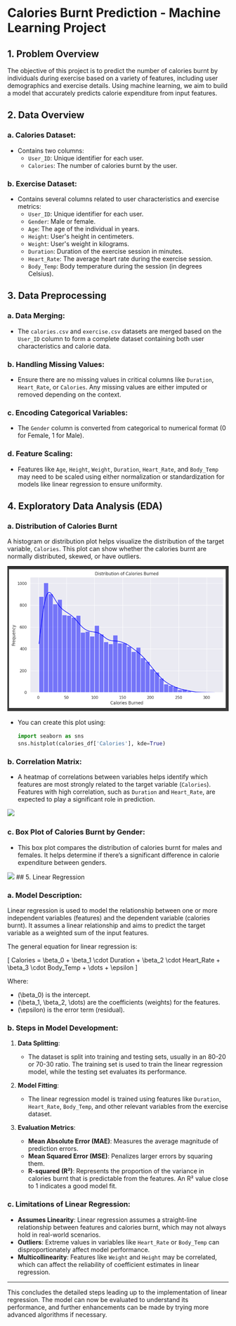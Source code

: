 # Calories Burnt Prediction - Machine Learning Project

## 1. Problem Overview
The objective of this project is to predict the number of calories burnt by individuals during exercise based on a variety of features, including user demographics and exercise details. Using machine learning, we aim to build a model that accurately predicts calorie expenditure from input features.

## 2. Data Overview

### a. **Calories Dataset**:
- Contains two columns:
  - `User_ID`: Unique identifier for each user.
  - `Calories`: The number of calories burnt by the user.

### b. **Exercise Dataset**:
- Contains several columns related to user characteristics and exercise metrics:
  - `User_ID`: Unique identifier for each user.
  - `Gender`: Male or female.
  - `Age`: The age of the individual in years.
  - `Height`: User's height in centimeters.
  - `Weight`: User's weight in kilograms.
  - `Duration`: Duration of the exercise session in minutes.
  - `Heart_Rate`: The average heart rate during the exercise session.
  - `Body_Temp`: Body temperature during the session (in degrees Celsius).

## 3. Data Preprocessing

### a. **Data Merging**:
- The `calories.csv` and `exercise.csv` datasets are merged based on the `User_ID` column to form a complete dataset containing both user characteristics and calorie data.

### b. **Handling Missing Values**:
- Ensure there are no missing values in critical columns like `Duration`, `Heart_Rate`, or `Calories`. Any missing values are either imputed or removed depending on the context.

### c. **Encoding Categorical Variables**:
- The `Gender` column is converted from categorical to numerical format (0 for Female, 1 for Male).

### d. **Feature Scaling**:
- Features like `Age`, `Height`, `Weight`, `Duration`, `Heart_Rate`, and `Body_Temp` may need to be scaled using either normalization or standardization for models like linear regression to ensure uniformity.

## 4. Exploratory Data Analysis (EDA)

### a. **Distribution of Calories Burnt**
A histogram or distribution plot helps visualize the distribution of the target variable, `Calories`. This plot can show whether the calories burnt are normally distributed, skewed, or have outliers.

<img src="Distribution of Calories Burned.png" />

- You can create this plot using:
  ```python
  import seaborn as sns
  sns.histplot(calories_df['Calories'], kde=True)
### b. **Correlation Matrix**:
- A heatmap of correlations between variables helps identify which features are most strongly related to the target variable (`Calories`). Features with high correlation, such as `Duration` and `Heart_Rate`, are expected to play a significant role in prediction.
<img src="Correlation Matrix.png" />

### c. **Box Plot of Calories Burnt by Gender**:
- This box plot compares the distribution of calories burnt for males and females. It helps determine if there’s a significant difference in calorie expenditure between genders.
  
<img src="Boxplot of Numerical Features" />  
## 5. Linear Regression

### a. **Model Description**:
Linear regression is used to model the relationship between one or more independent variables (features) and the dependent variable (calories burnt). It assumes a linear relationship and aims to predict the target variable as a weighted sum of the input features.

The general equation for linear regression is:

\[
Calories = \beta_0 + \beta_1 \cdot Duration + \beta_2 \cdot Heart\_Rate + \beta_3 \cdot Body\_Temp + \dots + \epsilon
\]

Where:
- \(\beta_0\) is the intercept.
- \(\beta_1, \beta_2, \dots\) are the coefficients (weights) for the features.
- \(\epsilon\) is the error term (residual).

### b. **Steps in Model Development**:
1. **Data Splitting**:
   - The dataset is split into training and testing sets, usually in an 80-20 or 70-30 ratio. The training set is used to train the linear regression model, while the testing set evaluates its performance.
   
2. **Model Fitting**:
   - The linear regression model is trained using features like `Duration`, `Heart_Rate`, `Body_Temp`, and other relevant variables from the exercise dataset.

3. **Evaluation Metrics**:
   - **Mean Absolute Error (MAE)**: Measures the average magnitude of prediction errors.
   - **Mean Squared Error (MSE)**: Penalizes larger errors by squaring them.
   - **R-squared (R²)**: Represents the proportion of the variance in calories burnt that is predictable from the features. An R² value close to 1 indicates a good model fit.

### c. **Limitations of Linear Regression**:
- **Assumes Linearity**: Linear regression assumes a straight-line relationship between features and calories burnt, which may not always hold in real-world scenarios.
- **Outliers**: Extreme values in variables like `Heart_Rate` or `Body_Temp` can disproportionately affect model performance.
- **Multicollinearity**: Features like `Weight` and `Height` may be correlated, which can affect the reliability of coefficient estimates in linear regression.

---

This concludes the detailed steps leading up to the implementation of linear regression. The model can now be evaluated to understand its performance, and further enhancements can be made by trying more advanced algorithms if necessary.

